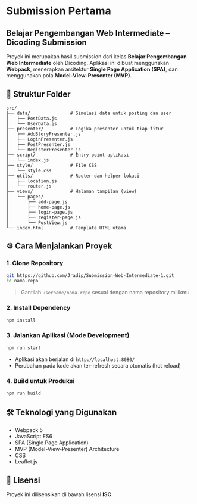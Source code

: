 
# Submission Pertama

## Belajar Pengembangan Web Intermediate – Dicoding Submission

Proyek ini merupakan hasil submission dari kelas **Belajar Pengembangan Web Intermediate** oleh Dicoding. Aplikasi ini dibuat menggunakan **Webpack**, menerapkan arsitektur **Single Page Application (SPA)**, dan menggunakan pola **Model-View-Presenter (MVP)**.

## 📁 Struktur Folder

```
src/
├── data/               # Simulasi data untuk posting dan user
│   ├── PostData.js
│   └── UserData.js
├── presenter/          # Logika presenter untuk tiap fitur
│   ├── AddStoryPresenter.js
│   ├── LoginPresenter.js
│   ├── PostPresenter.js
│   └── RegisterPresenter.js
├── script/             # Entry point aplikasi
│   └── index.js
├── style/              # File CSS
│   └── style.css
├── utils/              # Router dan helper lokasi
│   ├── location.js
│   └── router.js
├── views/              # Halaman tampilan (view)
│   └── pages/
│       ├── add-page.js
│       ├── home-page.js
│       ├── login-page.js
│       ├── register-page.js
│       └── PostView.js
└── index.html          # Template HTML utama
```

## ⚙️ Cara Menjalankan Proyek

### 1. Clone Repository

```bash
git https://github.com/Jradip/Submission-Web-Intermediate-1.git
cd nama-repo
```

> Gantilah `username/nama-repo` sesuai dengan nama repository milikmu.

### 2. Install Dependency

```bash
npm install
```

### 3. Jalankan Aplikasi (Mode Development)

```bash
npm run start
```

- Aplikasi akan berjalan di `http://localhost:8080/`
- Perubahan pada kode akan ter-refresh secara otomatis (hot reload)

### 4. Build untuk Produksi

```bash
npm run build
```


## 🛠️ Teknologi yang Digunakan

- Webpack 5
- JavaScript ES6
- SPA (Single Page Application)
- MVP (Model-View-Presenter) Architecture
- CSS
- Leaflet.js 

## 📄 Lisensi

Proyek ini dilisensikan di bawah lisensi **ISC**.
